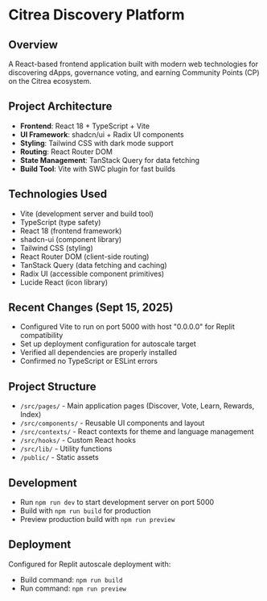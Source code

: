 # Citrea Discovery Platform

## Overview
A React-based frontend application built with modern web technologies for discovering dApps, governance voting, and earning Community Points (CP) on the Citrea ecosystem.

## Project Architecture
- **Frontend**: React 18 + TypeScript + Vite
- **UI Framework**: shadcn/ui + Radix UI components
- **Styling**: Tailwind CSS with dark mode support
- **Routing**: React Router DOM
- **State Management**: TanStack Query for data fetching
- **Build Tool**: Vite with SWC plugin for fast builds

## Technologies Used
- Vite (development server and build tool)
- TypeScript (type safety)
- React 18 (frontend framework)
- shadcn-ui (component library)
- Tailwind CSS (styling)
- React Router DOM (client-side routing)
- TanStack Query (data fetching and caching)
- Radix UI (accessible component primitives)
- Lucide React (icon library)

## Recent Changes (Sept 15, 2025)
- Configured Vite to run on port 5000 with host "0.0.0.0" for Replit compatibility
- Set up deployment configuration for autoscale target
- Verified all dependencies are properly installed
- Confirmed no TypeScript or ESLint errors

## Project Structure
- `/src/pages/` - Main application pages (Discover, Vote, Learn, Rewards, Index)
- `/src/components/` - Reusable UI components and layout
- `/src/contexts/` - React contexts for theme and language management
- `/src/hooks/` - Custom React hooks
- `/src/lib/` - Utility functions
- `/public/` - Static assets

## Development
- Run `npm run dev` to start development server on port 5000
- Build with `npm run build` for production
- Preview production build with `npm run preview`

## Deployment
Configured for Replit autoscale deployment with:
- Build command: `npm run build`
- Run command: `npm run preview`